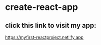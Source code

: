 # create-react-app
## click this link to visit my app:

   https://myfirst-reactproject.netlify.app
